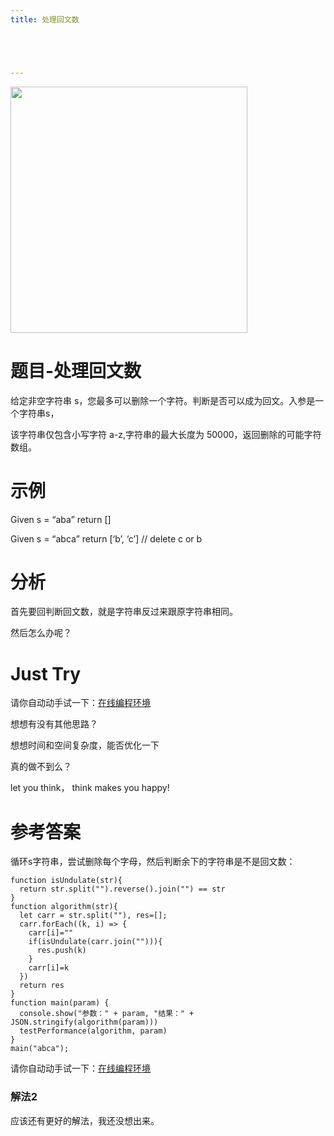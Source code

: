 ```yaml
---
title: 处理回文数





---
```


  <img loading="lazy" class="alignnone  wp-image-4303 shadow" src="https://haomou.oss-cn-beijing.aliyuncs.com/upload/2019/04/img_5cb5e63b3c673.png" data-src="https://haomou.oss-cn-beijing.aliyuncs.com/upload/2019/04/img_5cb5e63b3c673.png?x-oss-process=image/format,webp" alt="" width="379" height="394" srcset="https://haomou.oss-cn-beijing.aliyuncs.com/upload/2019/04/img_5cb5e63b3c673.png?x-oss-process=image/format,webp 1052w, https://haomou.oss-cn-beijing.aliyuncs.com/upload/2019/04/img_5cb5e63b3c673.png?x-oss-process=image/quality,q_50/resize,m_fill,w_288,h_300/format,webp 288w, https://haomou.oss-cn-beijing.aliyuncs.com/upload/2019/04/img_5cb5e63b3c673.png?x-oss-process=image/quality,q_50/resize,m_fill,w_768,h_799/format,webp 768w, https://haomou.oss-cn-beijing.aliyuncs.com/upload/2019/04/img_5cb5e63b3c673.png?x-oss-process=image/quality,q_50/resize,m_fill,w_577,h_600/format,webp 577w" sizes="(max-width: 379px) 100vw, 379px" />

# 题目-处理回文数

给定非空字符串 s，您最多可以删除一个字符。判断是否可以成为回文。入参是一个字符串s，

该字符串仅包含小写字符 a-z,字符串的最大长度为 50000，返回删除的可能字符数组。

# 示例

Given s = &#8220;aba&#8221; return []

Given s = &#8220;abca&#8221; return [&#8216;b&#8217;, &#8216;c&#8217;] // delete c or b

# 分析

首先要回判断回文数，就是字符串反过来跟原字符串相同。

然后怎么办呢？



# Just Try

请你自动动手试一下：[在线编程环境][1]

想想有没有其他思路？

想想时间和空间复杂度，能否优化一下

真的做不到么？

let you think， think makes you happy!



# 参考答案

循环s字符串，尝试删除每个字母，然后判断余下的字符串是不是回文数：

```
function isUndulate(str){
  return str.split("").reverse().join("") == str
}
function algorithm(str){
  let carr = str.split(""), res=[];
  carr.forEach((k, i) => {
    carr[i]=""
    if(isUndulate(carr.join(""))){
      res.push(k)
    }
    carr[i]=k
  })
  return res
}
function main(param) {
  console.show("参数：" + param, "结果：" + JSON.stringify(algorithm(param)))
  testPerformance(algorithm, param)
}
main("abca");
```



请你自动动手试一下：[在线编程环境][2]

### 解法2

应该还有更好的解法，我还没想出来。

 [1]: https://www.f2e123.com/code?code=algorithm&pid=4204
 [2]: https://www.f2e123.com/code?pid=4204
